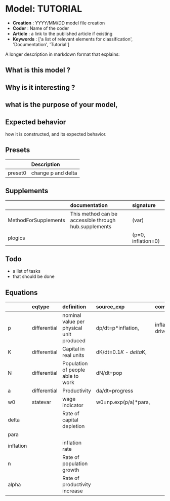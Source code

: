 # Model: TUTORIAL


* **Creation** :  YYYY/MM/DD model file creation
* **Coder**    :  Name of the coder
* **Article**  :  a link to the published article if existing
* **Keywords** : ['a list of relevant elements for classification', 'Documentation', 'Tutorial']

A longer description in markdown format that explains: 
## What is this model ?
## Why is it interesting ? 
## what is the purpose of your model,
## Expected behavior
how it is constructed, and its expected behavior.


## Presets
|         | Description        |
|:--------|:-------------------|
| preset0 | change p and delta |
## Supplements
|                      | documentation                                         | signature          |
|:---------------------|:------------------------------------------------------|:-------------------|
| MethodForSupplements | This method can be accessible through hub.supplements | (var)              |
| plogics              |                                                       | (p=0, inflation=0) |
## Todo
* a list of tasks
* that should be done

## Equations
|           | eqtype       | definition                               | source_exp             | com              |
|:----------|:-------------|:-----------------------------------------|:-----------------------|:-----------------|
| p         | differential | nominal value per physical unit produced | dp/dt=p*inflation,     | inflation driven |
| K         | differential | Capital in real units                    | dK/dt=0.1*K - delta*K, |                  |
| N         | differential | Population of people able to work        | dN/dt=pop              |                  |
| a         | differential | Productivity                             | da/dt=progress         |                  |
| w0        | statevar     | wage indicator                           | w0=np.exp(p/a)*para,   |                  |
| delta     |              | Rate of capital depletion                |                        |                  |
| para      |              |                                          |                        |                  |
| inflation |              | inflation rate                           |                        |                  |
| n         |              | Rate of population growth                |                        |                  |
| alpha     |              | Rate of productivity increase            |                        |                  |